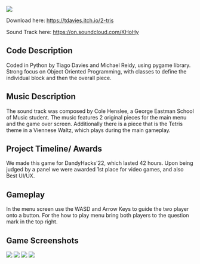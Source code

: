 ![](ReadMeImg/Banner.png)

Download here: https://tdavies.itch.io/2-tris

Sound Track here: https://on.soundcloud.com/KHoHy

## Code Description
Coded in Python by Tiago Davies and Michael Reidy, using pygame library. Strong focus on Object Oriented Programming, with classes to define the individual block and then the overall piece. 

## Music Description
The sound track was composed by Cole Henslee, a George Eastman School of Music student. The music features 2 original pieces for the main menu and the game over screen. Additionally there is a piece that is the Tetris theme in a Viennese Waltz, which plays during the main gameplay.

## Project Timeline/ Awards
We made this game for DandyHacks'22, which lasted 42 hours. Upon being judged by a panel we were awarded 1st place for video games, and also Best UI/UX.

## Gameplay
In the menu screen use the WASD and Arrow Keys to guide the two player onto a button. For the how to play menu bring both players to the question mark in the top right.

## Game Screenshots
![](ReadMeImg/Menu.png)
![](ReadMeImg/Help.png)
![](ReadMeImg/Gameplay.png)
![](ReadMeImg/Credits.png)
